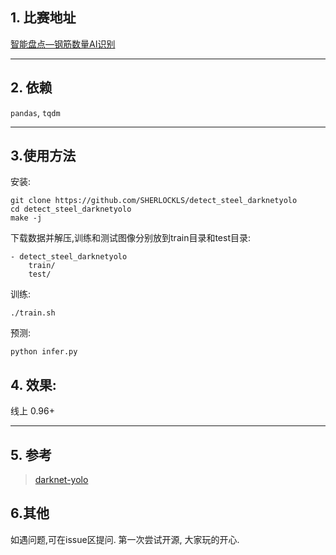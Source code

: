 ## 1. 比赛地址
[智能盘点—钢筋数量AI识别](https://www.datafountain.cn/competitions/332/details)


----------
## 2. 依赖
`pandas`, `tqdm`


----------
## 3.使用方法
安装:

    git clone https://github.com/SHERLOCKLS/detect_steel_darknetyolo
    cd detect_steel_darknetyolo
    make -j
下载数据并解压,训练和测试图像分别放到train目录和test目录:

    - detect_steel_darknetyolo
	    train/
	    test/
	  

训练:

    ./train.sh
预测:

    python infer.py
## 4. 效果:
线上 0.96+


----------


## 5. 参考

> [darknet-yolo](https://github.com/pjreddie/darknet)

## 6.其他
如遇问题,可在issue区提问. 第一次尝试开源, 大家玩的开心.

    
    
    
